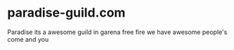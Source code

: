 # paradise-guild.com
Paradise its a awesome guild in garena free fire we have awesome people's come and you 

